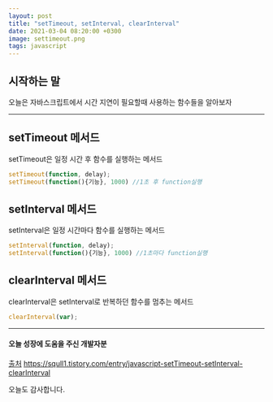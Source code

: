 ```yaml
---
layout: post
title: "setTimeout, setInterval, clearInterval"
date: 2021-03-04 08:20:00 +0300
image: settimeout.png
tags: javascript
---
```


## 시작하는 말  

오늘은 자바스크립트에서 시간 지연이 필요할때 사용하는 함수들을 알아보자

***

## setTimeout 메서드  

setTimeout은 일정 시간 후 함수를 실행하는 메서드  

~~~javascript
setTimeout(function, delay);
setTimeout(function(){기능}, 1000) //1초 후 function실행
~~~


## setInterval 메서드  

setInterval은 일정 시간마다 함수를 실행하는 메서드  

~~~javascript
setInterval(function, delay);
setInterval(function(){기능}, 1000) //1초마다 function실행
~~~


## clearInterval 메서드  

clearInterval은 setInterval로 반복하던 함수를 멈추는 메서드  

~~~javascript
clearInterval(var);
~~~

***

#### 오늘 성장에 도움을 주신 개발자분  

[출처](https://squll1.tistory.com/entry/javascript-setTimeout-setInterval-clearInterval) https://squll1.tistory.com/entry/javascript-setTimeout-setInterval-clearInterval  

오늘도 감사합니다.  
